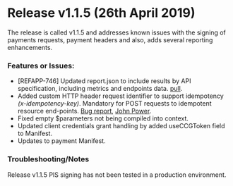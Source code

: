 # Release v1.1.5 (26th April 2019)

The release is called v1.1.5 and addresses known issues with the signing of payments requests, payment headers and also, adds several reporting enhancements.

### Features or Issues:

* [REFAPP-746] Updated report.json to include results by API specification, including metrics and endpoints data. [pull](https://bitbucket.org/openbankingteam/conformance-suite/pull-requests/317).
* Added custom HTTP header request identifier to support idempotency *(x-idempotency-key)*. Mandatory for POST requests to idempotent resource end-points. [Bug report](https://bitbucket.org/openbankingteam/conformance-suite/issues/20/x-idempotency-key-missing), [John Power](https://bitbucket.org/saiejp/).
* Fixed empty $parameters not being compiled into context.
* Updated client credentials grant handling by added useCCGToken field to Manifest.
* Updates to payment Manifest.

### Troubleshooting/Notes

Release v1.1.5 PIS signing has not been tested in a production environment.